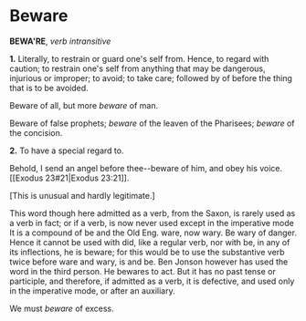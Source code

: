 # Beware

**BEWA'RE**, _verb intransitive_

**1.** Literally, to restrain or guard one's self from. Hence, to regard with caution; to restrain one's self from anything that may be dangerous, injurious or improper; to avoid; to take care; followed by of before the thing that is to be avoided.

Beware of all, but more _beware_ of man.

Beware of false prophets; _beware_ of the leaven of the Pharisees; _beware_ of the concision.

**2.** To have a special regard to.

Behold, I send an angel before thee--beware of him, and obey his voice. [[Exodus 23#21|Exodus 23:21]].

\[This is unusual and hardly legitimate.\]

This word though here admitted as a verb, from the Saxon, is rarely used as a verb in fact; or if a verb, is now never used except in the imperative mode It is a compound of be and the Old Eng. ware, now wary. Be wary of danger. Hence it cannot be used with did, like a regular verb, nor with be, in any of its inflections, he is beware; for this would be to use the substantive verb twice before ware and wary, is and be. Ben Jonson however has used the word in the third person. He bewares to act. But it has no past tense or participle, and therefore, if admitted as a verb, it is defective, and used only in the imperative mode, or after an auxiliary.

We must _beware_ of excess.